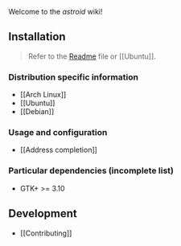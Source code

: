 Welcome to the *astroid* wiki!

## Installation

> Refer to the [Readme](https://github.com/gauteh/astroid/blob/master/README.md) file or [[Ubuntu]].

### Distribution specific information

* [[Arch Linux]]
* [[Ubuntu]]
* [[Debian]]


### Usage and configuration
* [[Address completion]]


### Particular dependencies (incomplete list)
- GTK+ >= 3.10

## Development

* [[Contributing]]
